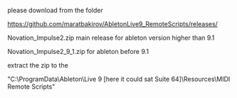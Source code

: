 please download from the folder 

https://github.com/maratbakirov/AbletonLive9_RemoteScripts/releases/

Novation_Impulse2.zip 
 main release for ableton version higher than 9.1


Novation_Impulse2_9_1.zip 
 for ableton before 9.1


extract the zip to the 

"C:\ProgramData\Ableton\Live 9 [here it could sat Suite 64]\Resources\MIDI Remote Scripts" 



